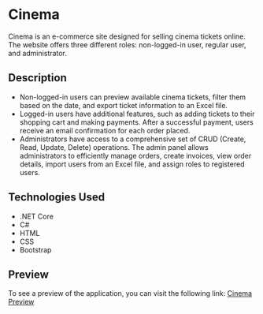 # Cinema

Cinema is an e-commerce site designed for selling cinema tickets online. The website offers three different roles: non-logged-in user, regular user, and administrator.

## Description

- Non-logged-in users can preview available cinema tickets, filter them based on the date, and export ticket information to an Excel file.
- Logged-in users have additional features, such as adding tickets to their shopping cart and making payments. After a successful payment, users receive an email confirmation for each order placed.
- Administrators have access to a comprehensive set of CRUD (Create, Read, Update, Delete) operations. The admin panel allows administrators to efficiently manage orders, create invoices, view order details, import users from an Excel file, and assign roles to registered users.

## Technologies Used

- .NET Core
- C#
- HTML
- CSS
- Bootstrap

## Preview

To see a preview of the application, you can visit the following link: [Cinema Preview](https://github.com/stojcheva-marija/Cinema/assets/86073806/7ed8ef94-e3d1-48aa-a69c-2d2562232828)





